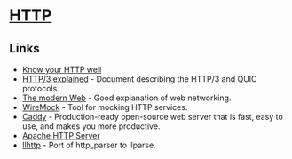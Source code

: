 # [HTTP](https://developer.mozilla.org/en-US/docs/Web/HTTP)

## Links

- [Know your HTTP well](https://github.com/for-GET/know-your-http-well)
- [HTTP/3 explained](https://github.com/bagder/http3-explained) - Document describing the HTTP/3 and QUIC protocols.
- [The modern Web](http://ninenines.eu/docs/en/cowboy/1.0/guide/modern_web/) - Good explanation of web networking.
- [WireMock](https://github.com/tomakehurst/wiremock) - Tool for mocking HTTP services.
- [Caddy](https://github.com/mholt/caddy) - Production-ready open-source web server that is fast, easy to use, and makes you more productive.
- [Apache HTTP Server](https://github.com/apache/httpd)
- [llhttp](https://github.com/nodejs/llhttp) - Port of http_parser to llparse.
